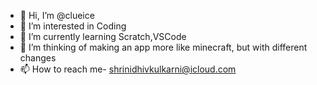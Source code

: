 - 👋 Hi, I’m @clueice
- 👀 I’m interested in Coding
- 🌱 I’m currently learning Scratch,VSCode
- 💞️ I’m thinking of making an app more like minecraft, but with different changes
- 📫 How to reach me- shrinidhivkulkarni@icloud.com

<!---
clueice/clueice is a ✨ special ✨ repository because its `README.md` (this file) appears on your GitHub profile.
You can click the Preview link to take a look at your changes.
--->
